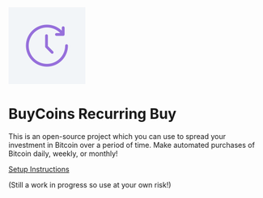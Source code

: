 ![](public/images/icon-152.png)

# BuyCoins Recurring Buy

This is an open-source project which you can use to spread your investment in Bitcoin over a period of time. Make automated purchases of Bitcoin daily, weekly, or monthly!

[Setup Instructions](https://buycoins-recurring-buy.herokuapp.com/setup)

(Still a work in progress so use at your own risk!)